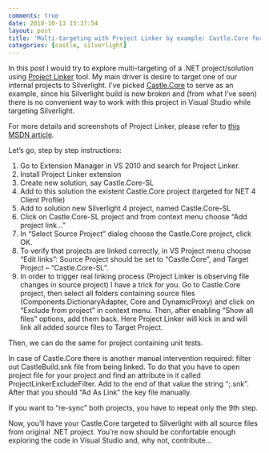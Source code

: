 ```yaml
---
comments: true
date: 2010-10-13 15:37:54
layout: post
title: 'Multi-targeting with Project Linker by example: Castle.Core for Silverlight 4'
categories: [castle, silverlight]
---
```


In this post I would try to explore multi-targeting of a .NET project/solution using [Project Linker](http://msdn.microsoft.com/en-us/library/ff921108(PandP.20).aspx) tool. My main driver is desire to target one of our internal projects to Silverlight. I’ve picked [Castle.Core](http://github.com/castleproject/Castle.Core) to serve as an example, since his Silverlight build is now broken and (from what I’ve seen) there is no convenient way to work with this project in Visual Studio while targeting Silverlight. 

For more details and screenshots of Project Linker, please refer to [this MSDN article](http://msdn.microsoft.com/en-us/library/ff921108(PandP.20).aspx).

Let’s go, step by step instructions:

 1. Go to Extension Manager in VS 2010 and search for Project Linker. 
 2. Install Project Linker extension 
 3. Create new solution, say Castle.Core-SL 
 4. Add to this solution the existent Castle.Core project (targeted for NET 4 Client Profile) 
 5. Add to solution new Silverlight 4 project, named Castle.Core-SL 
 6. Click on Castle.Core-SL project and from context menu choose “Add project link…” 
 7. In “Select Source Project” dialog choose the Castle.Core project, click OK. 
 8. To verify that projects are linked correctly, in VS Project menu choose “Edit links”: Source Project should be set to “Castle.Core”, and Target Project – “Castle.Core-SL”. 
 9. In order to trigger real linking process (Project Linker is observing file changes in source project) I have a trick for you. Go to Castle.Core project, then select all folders containing source files (Components.DictionaryAdapter, Core and DynamicProxy) and click on “Exclude from project” in context menu. Then, after enabling “Show all files” options, add them back. Here Project Linker will kick in and will link all added source files to Target Project. 
 
Then, we can do the same for project containing unit tests.

In case of Castle.Core there is another manual intervention required: filter out CastleBuild.snk file from being linked. To do that you have to open project file for your project and find an attribute in it called ProjectLinkerExcludeFilter. Add to the end of that value the string “;\.snk”. After that you should “Ad As Link” the key file manually.

If you want to “re-sync” both projects, you have to repeat only the 9th step.

Now, you’ll have your Castle.Core targeted to Silverlight with all source files from original .NET project. You’re now should be confortable enough exploring the code in Visual Studio and, why not, contribute...
